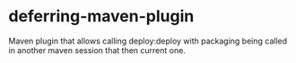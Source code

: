 # deferring-maven-plugin
Maven plugin that allows calling deploy:deploy with packaging being called in another maven session that then current one.
